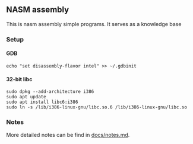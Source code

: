 ## NASM assembly
This is nasm assembly simple programs.
It serves as a knowledge base

### Setup
#### GDB
```
echo "set disassembly-flavor intel" >> ~/.gdbinit
```

#### 32-bit libc
```
sudo dpkg --add-architecture i386
sudo apt update
sudo apt install libc6:i386
sudo ln -s /lib/i386-linux-gnu/libc.so.6 /lib/i386-linux-gnu/libc.so
```

### Notes
More detailed notes can be find in [docs/notes.md](./docs/notes.md).
